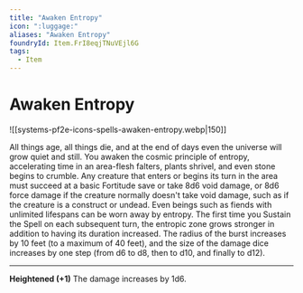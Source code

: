 ```yaml
---
title: "Awaken Entropy"
icon: ":luggage:"
aliases: "Awaken Entropy"
foundryId: Item.FrI8eqjTNuVEjl6G
tags:
  - Item
---
```


# Awaken Entropy
![[systems-pf2e-icons-spells-awaken-entropy.webp|150]]

All things age, all things die, and at the end of days even the universe will grow quiet and still. You awaken the cosmic principle of entropy, accelerating time in an area-flesh falters, plants shrivel, and even stone begins to crumble. Any creature that enters or begins its turn in the area must succeed at a basic Fortitude save or take 8d6 void damage, or 8d6 force damage if the creature normally doesn't take void damage, such as if the creature is a construct or undead. Even beings such as fiends with unlimited lifespans can be worn away by entropy. The first time you Sustain the Spell on each subsequent turn, the entropic zone grows stronger in addition to having its duration increased. The radius of the burst increases by 10 feet (to a maximum of 40 feet), and the size of the damage dice increases by one step (from d6 to d8, then to d10, and finally to d12).

* * *

**Heightened (+1)** The damage increases by 1d6.
